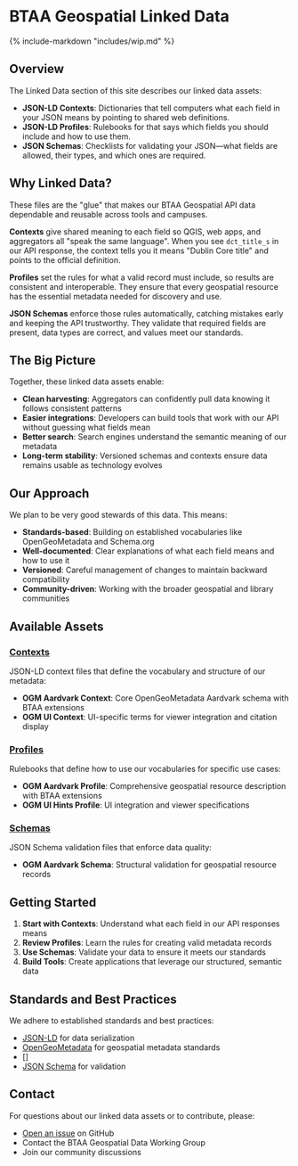 # BTAA Geospatial Linked Data

{% include-markdown "includes/wip.md" %}

## Overview

The Linked Data section of this site describes our linked data assets:

- **JSON-LD Contexts**: Dictionaries that tell computers what each field in your JSON means by pointing to shared web definitions.
- **JSON-LD Profiles**: Rulebooks for that says which fields you should include and how to use them.
- **JSON Schemas**: Checklists for validating your JSON—what fields are allowed, their types, and which ones are required.

## Why Linked Data?

These files are the "glue" that makes our BTAA Geospatial API data dependable and reusable across tools and campuses. 

**Contexts** give shared meaning to each field so QGIS, web apps, and aggregators all "speak the same language". When you see `dct_title_s` in our API response, the context tells you it means "Dublin Core title" and points to the official definition.

**Profiles** set the rules for what a valid record must include, so results are consistent and interoperable. They ensure that every geospatial resource has the essential metadata needed for discovery and use.

**JSON Schemas** enforce those rules automatically, catching mistakes early and keeping the API trustworthy. They validate that required fields are present, data types are correct, and values meet our standards.

## The Big Picture

Together, these linked data assets enable:

- **Clean harvesting**: Aggregators can confidently pull data knowing it follows consistent patterns
- **Easier integrations**: Developers can build tools that work with our API without guessing what fields mean
- **Better search**: Search engines understand the semantic meaning of our metadata
- **Long-term stability**: Versioned schemas and contexts ensure data remains usable as technology evolves

## Our Approach

We plan to be very good stewards of this data. This means:

- **Standards-based**: Building on established vocabularies like OpenGeoMetadata and Schema.org
- **Well-documented**: Clear explanations of what each field means and how to use it
- **Versioned**: Careful management of changes to maintain backward compatibility
- **Community-driven**: Working with the broader geospatial and library communities

## Available Assets

### [Contexts](contexts.md)
JSON-LD context files that define the vocabulary and structure of our metadata:
- **OGM Aardvark Context**: Core OpenGeoMetadata Aardvark schema with BTAA extensions
- **OGM UI Context**: UI-specific terms for viewer integration and citation display

### [Profiles](profiles.md)
Rulebooks that define how to use our vocabularies for specific use cases:
- **OGM Aardvark Profile**: Comprehensive geospatial resource description with BTAA extensions
- **OGM UI Hints Profile**: UI integration and viewer specifications

### [Schemas](schemas.md)
JSON Schema validation files that enforce data quality:
- **OGM Aardvark Schema**: Structural validation for geospatial resource records

## Getting Started

1. **Start with Contexts**: Understand what each field in our API responses means
2. **Review Profiles**: Learn the rules for creating valid metadata records
3. **Use Schemas**: Validate your data to ensure it meets our standards
4. **Build Tools**: Create applications that leverage our structured, semantic data

## Standards and Best Practices

We adhere to established standards and best practices:

- [JSON-LD](https://json-ld.org/) for data serialization
- [OpenGeoMetadata](https://opengeometadata.org/) for geospatial metadata standards
- []
- [JSON Schema](https://json-schema.org/) for validation

## Contact

For questions about our linked data assets or to contribute, please:
- [Open an issue](https://github.com/geobtaa/ld/issues) on GitHub
- Contact the BTAA Geospatial Data Working Group
- Join our community discussions 
